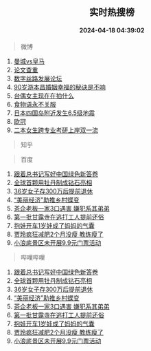<div align="center"><h2>实时热搜榜</h2><h4>2024-04-18 04:39:02</h4></div>

> 微博  

1. [曼城vs皇马](https://s.weibo.com/weibo?q=%23%E6%9B%BC%E5%9F%8Evs%E7%9A%87%E9%A9%AC%23&t=31&band_rank=1&Refer=top)<br />
2. [论文查重](https://s.weibo.com/weibo?q=%E8%AE%BA%E6%96%87%E6%9F%A5%E9%87%8D&t=31&band_rank=2&Refer=top)<br />
3. [数字丝路发展论坛](https://s.weibo.com/weibo?q=%23%E6%95%B0%E5%AD%97%E4%B8%9D%E8%B7%AF%E5%8F%91%E5%B1%95%E8%AE%BA%E5%9D%9B%23&t=31&band_rank=3&Refer=top)<br />
4. [90岁游本昌婚姻幸福的秘诀是不响](https://s.weibo.com/weibo?q=%2390%E5%B2%81%E6%B8%B8%E6%9C%AC%E6%98%8C%E5%A9%9A%E5%A7%BB%E5%B9%B8%E7%A6%8F%E7%9A%84%E7%A7%98%E8%AF%80%E6%98%AF%E4%B8%8D%E5%93%8D%23&t=31&band_rank=4&Refer=top)<br />
5. [台偶女主现在在拍什么](https://s.weibo.com/weibo?q=%23%E5%8F%B0%E5%81%B6%E5%A5%B3%E4%B8%BB%E7%8E%B0%E5%9C%A8%E5%9C%A8%E6%8B%8D%E4%BB%80%E4%B9%88%23&t=31&band_rank=5&Refer=top)<br />
6. [食物语永不关服](https://s.weibo.com/weibo?q=%23%E9%A3%9F%E7%89%A9%E8%AF%AD%E6%B0%B8%E4%B8%8D%E5%85%B3%E6%9C%8D%23&t=31&band_rank=6&Refer=top)<br />
7. [日本四国岛附近发生6.5级地震](https://s.weibo.com/weibo?q=%23%E6%97%A5%E6%9C%AC%E5%9B%9B%E5%9B%BD%E5%B2%9B%E9%99%84%E8%BF%91%E5%8F%91%E7%94%9F6.5%E7%BA%A7%E5%9C%B0%E9%9C%87%23&t=31&band_rank=7&Refer=top)<br />
8. [欧冠](https://s.weibo.com/weibo?q=%E6%AC%A7%E5%86%A0&t=31&band_rank=8&Refer=top)<br />
9. [二本女生跨专业考研上岸双一流](https://s.weibo.com/weibo?q=%23%E4%BA%8C%E6%9C%AC%E5%A5%B3%E7%94%9F%E8%B7%A8%E4%B8%93%E4%B8%9A%E8%80%83%E7%A0%94%E4%B8%8A%E5%B2%B8%E5%8F%8C%E4%B8%80%E6%B5%81%23&t=31&band_rank=9&Refer=top)<br />

> 知乎  


> 百度  

1. [跟着总书记写好中国绿色新答卷](https://www.baidu.com/s?wd=%E8%B7%9F%E7%9D%80%E6%80%BB%E4%B9%A6%E8%AE%B0%E5%86%99%E5%A5%BD%E4%B8%AD%E5%9B%BD%E7%BB%BF%E8%89%B2%E6%96%B0%E7%AD%94%E5%8D%B7&sa=fyb_news&rsv_dl=fyb_news)<br />
2. [全球首颗用牡丹制成钻石亮相](https://www.baidu.com/s?wd=%E5%85%A8%E7%90%83%E9%A6%96%E9%A2%97%E7%94%A8%E7%89%A1%E4%B8%B9%E5%88%B6%E6%88%90%E9%92%BB%E7%9F%B3%E4%BA%AE%E7%9B%B8&sa=fyb_news&rsv_dl=fyb_news)<br />
3. [36岁女子存300万后提前退休](https://www.baidu.com/s?wd=36%E5%B2%81%E5%A5%B3%E5%AD%90%E5%AD%98300%E4%B8%87%E5%90%8E%E6%8F%90%E5%89%8D%E9%80%80%E4%BC%91&sa=fyb_news&rsv_dl=fyb_news)<br />
4. [“美丽经济”助推乡村蝶变](https://www.baidu.com/s?wd=%E2%80%9C%E7%BE%8E%E4%B8%BD%E7%BB%8F%E6%B5%8E%E2%80%9D%E5%8A%A9%E6%8E%A8%E4%B9%A1%E6%9D%91%E8%9D%B6%E5%8F%98&sa=fyb_news&rsv_dl=fyb_news)<br />
5. [茶企老板一家3口遇害 嫌犯系其弟弟](https://www.baidu.com/s?wd=%E8%8C%B6%E4%BC%81%E8%80%81%E6%9D%BF%E4%B8%80%E5%AE%B63%E5%8F%A3%E9%81%87%E5%AE%B3+%E5%AB%8C%E7%8A%AF%E7%B3%BB%E5%85%B6%E5%BC%9F%E5%BC%9F&sa=fyb_news&rsv_dl=fyb_news)<br />
6. [第一批甘露寺在逃打工人提前还俗](https://www.baidu.com/s?wd=%E7%AC%AC%E4%B8%80%E6%89%B9%E7%94%98%E9%9C%B2%E5%AF%BA%E5%9C%A8%E9%80%83%E6%89%93%E5%B7%A5%E4%BA%BA%E6%8F%90%E5%89%8D%E8%BF%98%E4%BF%97&sa=fyb_news&rsv_dl=fyb_news)<br />
7. [抱娃开车1岁娃成了妈妈的气囊](https://www.baidu.com/s?wd=%E6%8A%B1%E5%A8%83%E5%BC%80%E8%BD%A61%E5%B2%81%E5%A8%83%E6%88%90%E4%BA%86%E5%A6%88%E5%A6%88%E7%9A%84%E6%B0%94%E5%9B%8A&sa=fyb_news&rsv_dl=fyb_news)<br />
8. [贾玲疯狂减肥2个月没瘦 教练瘦了](https://www.baidu.com/s?wd=%E8%B4%BE%E7%8E%B2%E7%96%AF%E7%8B%82%E5%87%8F%E8%82%A52%E4%B8%AA%E6%9C%88%E6%B2%A1%E7%98%A6+%E6%95%99%E7%BB%83%E7%98%A6%E4%BA%86&sa=fyb_news&rsv_dl=fyb_news)<br />
9. [小浪底景区未开展9.9元门票活动](https://www.baidu.com/s?wd=%E5%B0%8F%E6%B5%AA%E5%BA%95%E6%99%AF%E5%8C%BA%E6%9C%AA%E5%BC%80%E5%B1%959.9%E5%85%83%E9%97%A8%E7%A5%A8%E6%B4%BB%E5%8A%A8&sa=fyb_news&rsv_dl=fyb_news)<br />

> 哔哩哔哩  

1. [跟着总书记写好中国绿色新答卷](https://www.baidu.com/s?wd=%E8%B7%9F%E7%9D%80%E6%80%BB%E4%B9%A6%E8%AE%B0%E5%86%99%E5%A5%BD%E4%B8%AD%E5%9B%BD%E7%BB%BF%E8%89%B2%E6%96%B0%E7%AD%94%E5%8D%B7&sa=fyb_news&rsv_dl=fyb_news)<br />
2. [全球首颗用牡丹制成钻石亮相](https://www.baidu.com/s?wd=%E5%85%A8%E7%90%83%E9%A6%96%E9%A2%97%E7%94%A8%E7%89%A1%E4%B8%B9%E5%88%B6%E6%88%90%E9%92%BB%E7%9F%B3%E4%BA%AE%E7%9B%B8&sa=fyb_news&rsv_dl=fyb_news)<br />
3. [36岁女子存300万后提前退休](https://www.baidu.com/s?wd=36%E5%B2%81%E5%A5%B3%E5%AD%90%E5%AD%98300%E4%B8%87%E5%90%8E%E6%8F%90%E5%89%8D%E9%80%80%E4%BC%91&sa=fyb_news&rsv_dl=fyb_news)<br />
4. [“美丽经济”助推乡村蝶变](https://www.baidu.com/s?wd=%E2%80%9C%E7%BE%8E%E4%B8%BD%E7%BB%8F%E6%B5%8E%E2%80%9D%E5%8A%A9%E6%8E%A8%E4%B9%A1%E6%9D%91%E8%9D%B6%E5%8F%98&sa=fyb_news&rsv_dl=fyb_news)<br />
5. [茶企老板一家3口遇害 嫌犯系其弟弟](https://www.baidu.com/s?wd=%E8%8C%B6%E4%BC%81%E8%80%81%E6%9D%BF%E4%B8%80%E5%AE%B63%E5%8F%A3%E9%81%87%E5%AE%B3+%E5%AB%8C%E7%8A%AF%E7%B3%BB%E5%85%B6%E5%BC%9F%E5%BC%9F&sa=fyb_news&rsv_dl=fyb_news)<br />
6. [第一批甘露寺在逃打工人提前还俗](https://www.baidu.com/s?wd=%E7%AC%AC%E4%B8%80%E6%89%B9%E7%94%98%E9%9C%B2%E5%AF%BA%E5%9C%A8%E9%80%83%E6%89%93%E5%B7%A5%E4%BA%BA%E6%8F%90%E5%89%8D%E8%BF%98%E4%BF%97&sa=fyb_news&rsv_dl=fyb_news)<br />
7. [抱娃开车1岁娃成了妈妈的气囊](https://www.baidu.com/s?wd=%E6%8A%B1%E5%A8%83%E5%BC%80%E8%BD%A61%E5%B2%81%E5%A8%83%E6%88%90%E4%BA%86%E5%A6%88%E5%A6%88%E7%9A%84%E6%B0%94%E5%9B%8A&sa=fyb_news&rsv_dl=fyb_news)<br />
8. [贾玲疯狂减肥2个月没瘦 教练瘦了](https://www.baidu.com/s?wd=%E8%B4%BE%E7%8E%B2%E7%96%AF%E7%8B%82%E5%87%8F%E8%82%A52%E4%B8%AA%E6%9C%88%E6%B2%A1%E7%98%A6+%E6%95%99%E7%BB%83%E7%98%A6%E4%BA%86&sa=fyb_news&rsv_dl=fyb_news)<br />
9. [小浪底景区未开展9.9元门票活动](https://www.baidu.com/s?wd=%E5%B0%8F%E6%B5%AA%E5%BA%95%E6%99%AF%E5%8C%BA%E6%9C%AA%E5%BC%80%E5%B1%959.9%E5%85%83%E9%97%A8%E7%A5%A8%E6%B4%BB%E5%8A%A8&sa=fyb_news&rsv_dl=fyb_news)<br />
